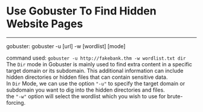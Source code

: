 # Use Gobuster To Find Hidden Website Pages
---
gobuster: gobuster -u [url] -w [wordlist] [mode]

command used: ```gobuster -u http://fakebank.thm -w wordlist.txt dir```
The ```Dir``` mode in Gobuster is mainly used to find extra content in a specific target domain or its subdomain. This additional information can include hidden directories or hidden files that can contain sensitive data.   
In ```Dir``` Mode, we can use the option ```"-u"``` to specify the target domain or subdomain you want to dig into the hidden directories and files.     
the ```"-w"``` option will select the wordlist which you wish to use for brute-forcing.
